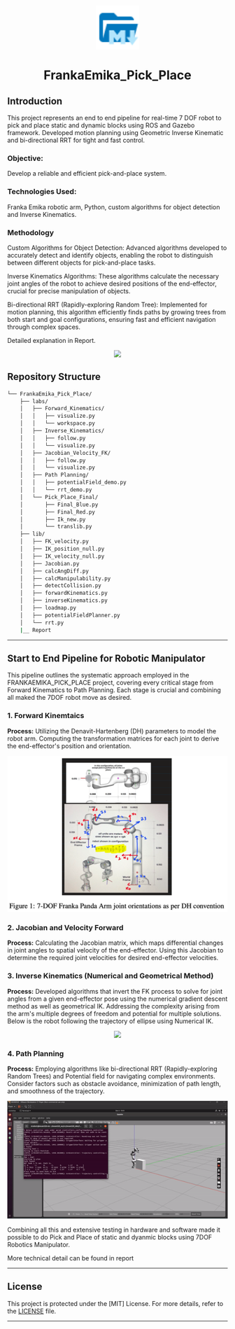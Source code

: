 <div align="center">
<p align="center">
  <img src="https://raw.githubusercontent.com/PKief/vscode-material-icon-theme/ec559a9f6bfd399b82bb44393651661b08aaf7ba/icons/folder-markdown-open.svg" width="100" />
</p>
<p align="center">
    <h1 align="center">FrankaEmika_Pick_Place</h1>
</p>
</div>

## Introduction
This project represents an end to end pipeline for real-time 7 DOF robot to pick and place static and dynamic blocks using ROS and Gazebo framework. Developed motion planning using Geometric Inverse Kinematic and bi-directional RRT for tight and fast control.


### Objective:
Develop a reliable and efficient pick-and-place system.
### Technologies Used: 
Franka Emika robotic arm, Python, custom algorithms for object detection and Inverse Kinematics.


### Methodology 
Custom Algorithms for Object Detection: Advanced algorithms developed to accurately detect and identify objects, enabling the robot to distinguish between different objects for pick-and-place tasks.

Inverse Kinematics Algorithms: These algorithms calculate the necessary joint angles of the robot to achieve desired positions of the end-effector, crucial for precise manipulation of objects.

Bi-directional RRT (Rapidly-exploring Random Tree): Implemented for motion planning, this algorithm efficiently finds paths by growing trees from both start and goal configurations, ensuring fast and efficient navigation through complex spaces.

Detailed explanation in Report.
<p align="center">
  <img src="imgs/final.gif">
</p>
<!-- ![FRANKAEMIKA_PICK_PLACE Project Video](imgs/final.gif) -->

##  Repository Structure

```sh
└── FrankaEmika_Pick_Place/
    ├── labs/
    │   ├── Forward_Kinematics/
    │   │   ├── visualize.py
    │   │   └── workspace.py
    │   ├── Inverse_Kinematics/
    │   │   ├── follow.py
    │   │   └── visualize.py
    │   ├── Jacobian_Velocity_FK/
    │   │   ├── follow.py
    │   │   └── visualize.py
    │   ├── Path Planning/
    │   │   ├── potentialField_demo.py
    │   │   └── rrt_demo.py
    │   └── Pick_Place_Final/
    │       ├── Final_Blue.py
    │       ├── Final_Red.py
    │       ├── Ik_new.py
    │       └── translib.py
    ├── lib/
    │   ├── FK_velocity.py
    │   ├── IK_position_null.py
    │   ├── IK_velocity_null.py
    │   ├── Jacobian.py
    │   ├── calcAngDiff.py
    │   ├── calcManipulability.py
    │   ├── detectCollision.py
    │   ├── forwardKinematics.py
    │   ├── inverseKinematics.py
    │   ├── loadmap.py
    │   ├── potentialFieldPlanner.py
    │   └── rrt.py
    |__ Report 
```

---

##  Start to End Pipeline for Robotic Manipulator

This pipeline outlines the systematic approach employed in the FRANKAEMIKA_PICK_PLACE project, covering every critical stage from Forward Kinematics to Path Planning. Each stage is crucial and combining all maked the 7DOF robot move as desired.

### 1. Forward Kinemtaics

<!-- <details closed><summary>Forward Kinematics</summary> -->
<b>Process:</b>
Utilizing the Denavit-Hartenberg (DH) parameters to model the robot arm. Computing the transformation matrices for each joint to derive the end-effector's position and orientation.


<p align="center">
  <img src="imgs/DH_Parameters.png">
</p>

### 2. Jacobian and Velocity Forward 

<b>Process:</b>
Calculating the Jacobian matrix, which maps differential changes in joint angles to spatial velocity of the end-effector.
Using this Jacobian to determine the required joint velocities for desired end-effector velocities.

### 3. Inverse Kinematics  (Numerical and Geometrical Method)

<b>Process:</b>
Developed algorithms that invert the FK process to solve for joint angles from a given end-effector pose using the numerical gradient descent method as well as geometrical IK. Addressing the complexity arising from the arm's multiple degrees of freedom and potential for multiple solutions. Below is the robot following the trajectory of ellipse using Numerical IK.

<!-- ![FRANKAEMIKA_PICK_PLACE FK](imgs/ik.gif) -->
<p align="center">
  <img src="imgs/ik.gif">
</p>

### 4. Path Planning 
<b>Process:</b>
Employing algorithms like bi-directional RRT (Rapidly-exploring Random Trees) and Potential field for navigating complex environments. Consider factors such as obstacle avoidance, minimization of path length, and smoothness of the trajectory.

<!-- ![FRANKAEMIKA_PICK_PLACE path](imgs/pathplanning.gif) -->
<p align="center">
  <img src="imgs/pathplanning.gif">
</p>

Combining all this and extensive testing in hardware and software made it possible to do Pick and Place of static and dyanmic blocks using 7DOF Robotics Manipulator.

More technical detail can be found in report


---

##  License

This project is protected under the [MIT] License. For more details, refer to the [LICENSE](https://choosealicense.com/licenses/mit/) file.

---

